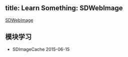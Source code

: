 title: Learn Something: SDWebImage
---
[SDWebImage](https://github.com/rs/SDWebImage)

## 模块学习
- SDImageCache 2015-06-15
